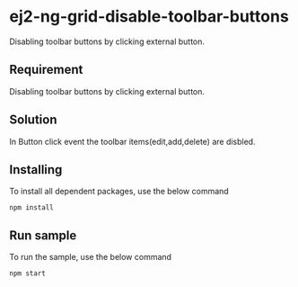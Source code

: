 # ej2-ng-grid-disable-toolbar-buttons

Disabling toolbar buttons by clicking external button.

## Requirement

Disabling toolbar buttons by clicking external button.

## Solution 

In Button click event the toolbar items(edit,add,delete) are disbled. 

## Installing

To install all dependent packages, use the below command

```
npm install
```

## Run sample

To run the sample, use the below command

```
npm start
```
